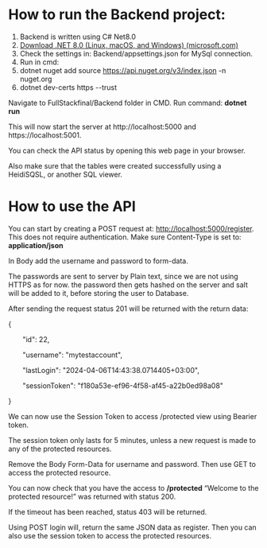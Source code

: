 # How to run the Backend project:
1. Backend is written using C# Net8.0
1. [Download .NET 8.0 (Linux, macOS, and Windows) (microsoft.com)](https://dotnet.microsoft.com/en-us/download/dotnet/8.0)
1. Check the settings in: Backend/appsettings.json for MySql connection.
1. Run in cmd: 
1. dotnet nuget add source https://api.nuget.org/v3/index.json -n nuget.org
1. dotnet dev-certs https --trust



Navigate to FullStackfinal/Backend folder in CMD. Run command: **dotnet run**

This will now start the server at http://localhost:5000 and https://localhost:5001.

You can check the API status by opening this web page in your browser.

Also make sure that the tables were created successfully using a HeidiSQSL, or another SQL viewer.

# How to use the API
You can start by creating a POST request at: <http://localhost:5000/register>. This does not require authentication. Make sure Content-Type is set to: **application/json**

In Body add the username and password to form-data.


The passwords are sent to server by Plain text, since we are not using HTTPS as for now. the password then gets hashed on the server and salt will be added to it, before storing the user to Database.

After sending the request status 201 will be returned with the return data:

{

`    `"id": 22,

`    `"username": "mytestaccount",

`    `"lastLogin": "2024-04-06T14:43:38.0714405+03:00",

`    `"sessionToken": "f180a53e-ef96-4f58-af45-a22b0ed98a08"

}


We can now use the Session Token to access /protected view using Bearier token.

The session token only lasts for 5 minutes, unless a new request is made to any of the protected resources.

Remove the Body Form-Data for username and password. Then use GET to access the protected resource.




You can now check that you have the access to **/protected**
“Welcome to the protected resource!” was returned with status 200.


If the timeout has been reached, status 403 will be returned.


Using POST login will, return the same JSON data as register. Then you can also use the session token to access the protected resources.
